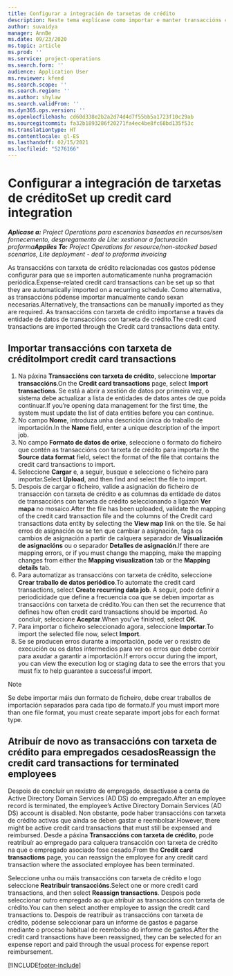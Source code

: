 ```yaml
---
title: Configurar a integración de tarxetas de crédito
description: Neste tema explícase como importar e manter transaccións con tarxeta de crédito relacionadas cos gastos.
author: suvaidya
manager: AnnBe
ms.date: 09/23/2020
ms.topic: article
ms.prod: ''
ms.service: project-operations
ms.search.form: ''
audience: Application User
ms.reviewer: kfend
ms.search.scope: ''
ms.search.region: ''
ms.author: shylaw
ms.search.validFrom: ''
ms.dyn365.ops.version: ''
ms.openlocfilehash: cd60d338e2b2a2d74d4d7f55bb5a1723f10c29ab
ms.sourcegitcommit: fa32b1893286f20271fa4ec4be8fc68bd135f53c
ms.translationtype: HT
ms.contentlocale: gl-ES
ms.lasthandoff: 02/15/2021
ms.locfileid: "5276166"
---
```

# <a name="set-up-credit-card-integration"></a><span data-ttu-id="ec17c-103">Configurar a integración de tarxetas de crédito</span><span class="sxs-lookup"><span data-stu-id="ec17c-103">Set up credit card integration</span></span>

<span data-ttu-id="ec17c-104">_**Aplícase a:** Project Operations para escenarios baseados en recursos/sen fornecemento, despregamento de Lite: xestionar a facturación proforma_</span><span class="sxs-lookup"><span data-stu-id="ec17c-104">_**Applies To:** Project Operations for resource/non-stocked based scenarios, Lite deployment - deal to proforma invoicing_</span></span>

<span data-ttu-id="ec17c-105">As transaccións con tarxeta de crédito relacionadas cos gastos pódense configurar para que se importen automaticamente nunha programación periódica.</span><span class="sxs-lookup"><span data-stu-id="ec17c-105">Expense-related credit card transactions can be set up so that they are automatically imported on a recurring schedule.</span></span> <span data-ttu-id="ec17c-106">Como alternativa, as transaccións pódense importar manualmente cando sexan necesarias.</span><span class="sxs-lookup"><span data-stu-id="ec17c-106">Alternatively, the transactions can be manually imported as they are required.</span></span> <span data-ttu-id="ec17c-107">As transaccións con tarxeta de crédito importanse a través da entidade de datos de transaccións con tarxeta de crédito.</span><span class="sxs-lookup"><span data-stu-id="ec17c-107">The credit card transactions are imported through the Credit card transactions data entity.</span></span>

## <a name="import-credit-card-transactions"></a><span data-ttu-id="ec17c-108">Importar transaccións con tarxeta de crédito</span><span class="sxs-lookup"><span data-stu-id="ec17c-108">Import credit card transactions</span></span>

1. <span data-ttu-id="ec17c-109">Na páxina **Transaccións con tarxeta de crédito**, seleccione **Importar transaccións**.</span><span class="sxs-lookup"><span data-stu-id="ec17c-109">On the **Credit card transactions** page, select **Import transactions**.</span></span> <span data-ttu-id="ec17c-110">Se está a abrir a xestión de datos por primeira vez, o sistema debe actualizar a lista de entidades de datos antes de que poida continuar.</span><span class="sxs-lookup"><span data-stu-id="ec17c-110">If you’re opening data management for the first time, the system must update the list of data entities before you can continue.</span></span>
2. <span data-ttu-id="ec17c-111">No campo **Nome**, introduza unha descrición única do traballo de importación.</span><span class="sxs-lookup"><span data-stu-id="ec17c-111">In the **Name** field, enter a unique description of the import job.</span></span>
3. <span data-ttu-id="ec17c-112">No campo **Formato de datos de orixe**, seleccione o formato do ficheiro que contén as transaccións con tarxeta de crédito para importar.</span><span class="sxs-lookup"><span data-stu-id="ec17c-112">In the **Source data format** field, select the format of the file that contains the credit card transactions to import.</span></span>
4. <span data-ttu-id="ec17c-113">Seleccione **Cargar** e, a seguir, busque e seleccione o ficheiro para importar.</span><span class="sxs-lookup"><span data-stu-id="ec17c-113">Select **Upload**, and then find and select the file to import.</span></span>
5. <span data-ttu-id="ec17c-114">Despois de cargar o ficheiro, valide a asignación do ficheiro de transacción con tarxeta de crédito e as columnas da entidade de datos de transaccións con tarxeta de crédito seleccionando a ligazón **Ver mapa** no mosaico.</span><span class="sxs-lookup"><span data-stu-id="ec17c-114">After the file has been uploaded, validate the mapping of the credit card transaction file and the columns of the Credit card transactions data entity by selecting the **View map** link on the tile.</span></span> <span data-ttu-id="ec17c-115">Se hai erros de asignación ou se ten que cambiar a asignación, faga os cambios de asignación a partir de calquera separador de **Visualización de asignacións** ou o separador **Detalles de asignación**.</span><span class="sxs-lookup"><span data-stu-id="ec17c-115">If there are mapping errors, or if you must change the mapping, make the mapping changes from either the **Mapping visualization** tab or the **Mapping details** tab.</span></span>
6. <span data-ttu-id="ec17c-116">Para automatizar as transaccións con tarxeta de crédito, seleccione **Crear traballo de datos periódico**.</span><span class="sxs-lookup"><span data-stu-id="ec17c-116">To automate the credit card transactions, select **Create recurring data job**.</span></span> <span data-ttu-id="ec17c-117">A seguir, pode definir a periodicidade que define a frecuencia coa que se deben importar as transaccións con tarxeta de crédito.</span><span class="sxs-lookup"><span data-stu-id="ec17c-117">You can then set the recurrence that defines how often credit card transactions should be imported.</span></span> <span data-ttu-id="ec17c-118">Ao concluír, seleccione **Aceptar**.</span><span class="sxs-lookup"><span data-stu-id="ec17c-118">When you’ve finished, select **OK**.</span></span>
7. <span data-ttu-id="ec17c-119">Para importar o ficheiro seleccionado agora, seleccione **Importar**.</span><span class="sxs-lookup"><span data-stu-id="ec17c-119">To import the selected file now, select **Import**.</span></span>
8. <span data-ttu-id="ec17c-120">Se se producen erros durante a importación, pode ver o rexistro de execución ou os datos intermedios para ver os erros que debe corrixir para axudar a garantir a importación.</span><span class="sxs-lookup"><span data-stu-id="ec17c-120">If errors occur during the import, you can view the execution log or staging data to see the errors that you must fix to help guarantee a successful import.</span></span>

> [!NOTE]
> <span data-ttu-id="ec17c-121">Se debe importar máis dun formato de ficheiro, debe crear traballos de importación separados para cada tipo de formato.</span><span class="sxs-lookup"><span data-stu-id="ec17c-121">If you must import more than one file format, you must create separate import jobs for each format type.</span></span>

## <a name="reassign-the-credit-card-transactions-for-terminated-employees"></a><span data-ttu-id="ec17c-122">Atribuír de novo as transaccións con tarxeta de crédito para empregados cesados</span><span class="sxs-lookup"><span data-stu-id="ec17c-122">Reassign the credit card transactions for terminated employees</span></span>

<span data-ttu-id="ec17c-123">Despois de concluír un rexistro de empregado, desactívase a conta de Active Directory Domain Services (AD DS) do empregado.</span><span class="sxs-lookup"><span data-stu-id="ec17c-123">After an employee record is terminated, the employee’s Active Directory Domain Services (AD DS) account is disabled.</span></span> <span data-ttu-id="ec17c-124">Non obstante, pode haber transaccións con tarxeta de crédito activas que aínda se deben gastar e reembolsar.</span><span class="sxs-lookup"><span data-stu-id="ec17c-124">However, there might be active credit card transactions that must still be expensed and reimbursed.</span></span> <span data-ttu-id="ec17c-125">Desde a páxina **Transaccións con tarxeta de crédito**, pode reatribuír ao empregado para calquera transacción con tarxeta de crédito na que o empregado asociado fose cesado.</span><span class="sxs-lookup"><span data-stu-id="ec17c-125">From the **Credit card transactions** page, you can reassign the employee for any credit card transaction where the associated employee has been terminated.</span></span>

<span data-ttu-id="ec17c-126">Seleccione unha ou máis transaccións con tarxeta de crédito e logo seleccione **Reatribuír transaccións**.</span><span class="sxs-lookup"><span data-stu-id="ec17c-126">Select one or more credit card transactions, and then select **Reassign transactions**.</span></span> <span data-ttu-id="ec17c-127">Despois pode seleccionar outro empregado ao que atribuír as transaccións con tarxeta de crédito.</span><span class="sxs-lookup"><span data-stu-id="ec17c-127">You can then select another employee to assign the credit card transactions to.</span></span> <span data-ttu-id="ec17c-128">Despois de reatribuír as transaccións con tarxeta de crédito, pódense seleccionar para un informe de gastos e pagarse mediante o proceso habitual de reembolso do informe de gastos.</span><span class="sxs-lookup"><span data-stu-id="ec17c-128">After the credit card transactions have been reassigned, they can be selected for an expense report and paid through the usual process for expense report reimbursement.</span></span>


[!INCLUDE[footer-include](../includes/footer-banner.md)]